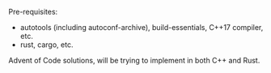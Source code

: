 Pre-requisites:

* autotools (including autoconf-archive), build-essentials, C++17 compiler, etc.
* rust, cargo, etc.

Advent of Code solutions, will be trying to implement in both C++ and Rust.
